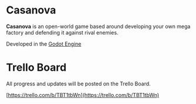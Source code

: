 # Casanova
 **Casanova** is an open-world game based around developing your own mega factory and defending it against rival enemies.
 
 Developed in the [Godot Engine](https://godotengine.org/)
# Trello Board
All progress and updates will be posted on the Trello Board.

[https://trello.com/b/TBT1tbWn](https://trello.com/b/TBT1tbWn)
